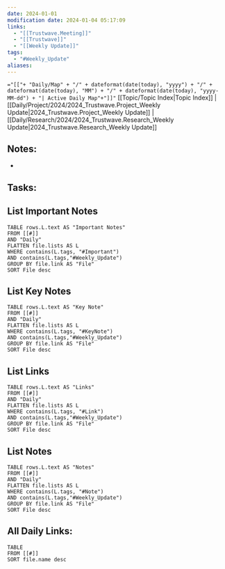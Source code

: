 ```yaml
---
date: 2024-01-01
modification date: 2024-01-04 05:17:09
links:
  - "[[Trustwave.Meeting]]"
  - "[[Trustwave]]"
  - "[[Weekly Update]]"
tags:
  - "#Weekly_Update"
aliases:
---
```

 `="[["+ "Daily/Map" + "/" + dateformat(date(today), "yyyy") + "/" + dateformat(date(today), "MM") + "/" + dateformat(date(today), "yyyy-MM-dd") + "| Active Daily Map"+"]]"`
[[Topic/Topic Index|Topic Index]] | [[Daily/Project/2024/2024_Trustwave.Project_Weekly Update|2024_Trustwave.Project_Weekly Update]] | [[Daily/Research/2024/2024_Trustwave.Research_Weekly Update|2024_Trustwave.Research_Weekly Update]]
## Notes:
- 
## Tasks:


## List Important Notes
```dataview
TABLE rows.L.text AS "Important Notes"
FROM [[#]]
AND "Daily"
FLATTEN file.lists AS L
WHERE contains(L.tags, "#Important")
AND contains(L.tags,"#Weekly_Update")
GROUP BY file.link AS "File"
SORT File desc
```
## List Key Notes
```dataview
TABLE rows.L.text AS "Key Note"
FROM [[#]]
AND "Daily"
FLATTEN file.lists AS L
WHERE contains(L.tags, "#KeyNote")
AND contains(L.tags,"#Weekly_Update")
GROUP BY file.link AS "File"
SORT File desc
```
## List Links
```dataview
TABLE rows.L.text AS "Links"
FROM [[#]]
AND "Daily"
FLATTEN file.lists AS L
WHERE contains(L.tags, "#Link")
AND contains(L.tags,"#Weekly_Update")
GROUP BY file.link AS "File"
SORT File desc
```
## List Notes
```dataview
TABLE rows.L.text AS "Notes"
FROM [[#]]
AND "Daily"
FLATTEN file.lists AS L
WHERE contains(L.tags, "#Note")
AND contains(L.tags,"#Weekly_Update")
GROUP BY file.link AS "File"
SORT File desc
```
## All Daily Links:
```dataview
TABLE
FROM [[#]]
SORT file.name desc
```